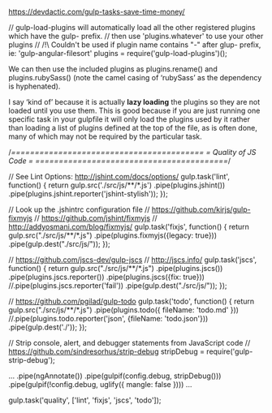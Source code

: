 https://devdactic.com/gulp-tasks-save-time-money/

// gulp-load-plugins will automatically load all the other registered plugins which have the gulp- prefix.
// then use 'plugins.whatever' to use your other plugins
// /!\ Couldn't be used if plugin name contains "-" after glup- prefix, ie: 'gulp-angular-filesort'
plugins = require('gulp-load-plugins')();

We can then use the included plugins as plugins.rename() and plugins.rubySass() (note the camel casing of ‘rubySass’ as the dependency is hyphenated).

I say ‘kind of’ because it is actually **lazy loading** the plugins so they are not loaded until you use them. This is good because if you are just running one specific task in your gulpfile it will only load the plugins used by it rather than loading a list of plugins defined at the top of the file, as is often done, many of which may not be required by the particular task.



/*=========================================
=           Quality of JS Code            =
=========================================*/

// See Lint Options: http://jshint.com/docs/options/
gulp.task('lint', function() {
	return gulp.src('./src/js/**/*.js')
	.pipe(plugins.jshint())
	.pipe(plugins.jshint.reporter('jshint-stylish'));
});

// Look up the .jshintrc configuration file
// https://github.com/kirjs/gulp-fixmyjs
// https://github.com/jshint/fixmyjs
// http://addyosmani.com/blog/fixmyjs/
gulp.task('fixjs', function() {
	return gulp.src("./src/js/**/*.js")
	.pipe(plugins.fixmyjs({legacy: true}))
	.pipe(gulp.dest("./src/js/"));
});

// https://github.com/jscs-dev/gulp-jscs
// http://jscs.info/
gulp.task('jscs', function() {
	return gulp.src("./src/js/**/*.js")
	.pipe(plugins.jscs())
	.pipe(plugins.jscs.reporter())
	.pipe(plugins.jscs({fix: true}))
	//.pipe(plugins.jscs.reporter('fail'))
	.pipe(gulp.dest("./src/js/"));
});

// https://github.com/pgilad/gulp-todo
gulp.task('todo', function() {
	return gulp.src("./src/js/**/*.js")
	.pipe(plugins.todo({ fileName: 'todo.md' }))
	//.pipe(plugins.todo.reporter('json', {fileName: 'todo.json'}))
	.pipe(gulp.dest('./'));
});

// Strip console, alert, and debugger statements from JavaScript code
// https://github.com/sindresorhus/strip-debug
stripDebug = require('gulp-strip-debug');

...
	.pipe(ngAnnotate())
	.pipe(gulpif(config.debug, stripDebug()))
	.pipe(gulpif(!config.debug, uglify({ mangle: false })))
...


gulp.task('quality', ['lint', 'fixjs', 'jscs', 'todo']);
